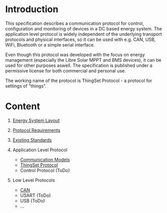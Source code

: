 # Introduction

This specification describes a communication protocol for control, configuration and monitoring of devices in a DC based energy system. The application level protocol is widely independent of the underlying transport protocols and physical interfaces, so it can be used with e.g. CAN, USB, WiFi, Bluetooth or a simple serial interface.

Even though this protocol was developed with the focus on energy management (especially the Libre Solar MPPT and BMS devices), it can be used for other purposes aswell. The specification is published under a permissive license for both commercial and personal use.

The working name of the protocol is ThingSet Protocol - a protocol for settings of "things".

# Content

1. [Energy System Layout](system_layout.md)

2. [Protocol Requirements](requirements.md)

3. [Existing Standards](existing_standards.md)

4. Application Level Protocol

	- [Communication Models](communication_models.md)
	- [ThingSet Protocol](thingset.md)
	- Control Protocol (ToDo)

5. Low Level Protocols

	- [CAN](can.md)
	- USART (ToDo)
	- USB (ToDo)
	- ...

